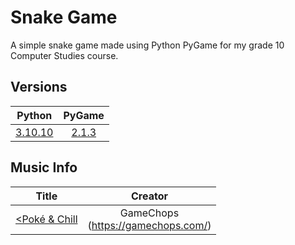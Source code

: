 # Snake Game
A simple snake game made using Python PyGame for my grade 10 Computer Studies course.

## Versions
| **Python** | **PyGame** |
| - | - |
| [<div align = "center">3.10.10</div>](https://www.python.org/downloads/release/python-31010/) | [<div align="center">2.1.3</div>](https://github.com/pygame/pygame/releases/tag/2.1.3) |
## Music Info
| **Title** | **Creator** |
| - | - |
| [<div align = "center"><Poké & Chill</div>](https://www.youtube.com/watch?v=2DVpys50LVE) | <div align = "center">GameChops</div>(https://gamechops.com/) |
